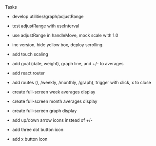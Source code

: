 Tasks
- develop utilities/graph/adjustRange
- test adjustRange with useInterval
- use adjustRange in handleMove, mock scale with 1.0
- inc version, hide yellow box, deploy scrolling
- add touch scaling

- add goal (date, weight), graph line, and +/- to averages

- add react router
- add routes (/, /weekly, /monthly, /graph), trigger with click, x to close
- create full-screen week averages display
- create full-screen month averages display
- create full-screen graph display
- add up/down arrow icons instead of +/-
- add three dot button icon
- add x button icon
